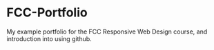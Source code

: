 # FCC-Portfolio
My example portfolio for the FCC Responsive Web Design course, and introduction into using github.
